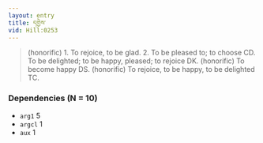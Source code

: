 ```yaml
---
layout: entry
title: དགྱེས་
vid: Hill:0253
---
```

> (honorific) 1. To rejoice, to be glad. 2. To be pleased to; to choose CD. To be delighted; to be happy, pleased; to rejoice DK. (honorific) To become happy DS. (honorific) To rejoice, to be happy, to be delighted TC.
### Dependencies (N = 10)
* `arg1` 5
* `argcl` 1
* `aux` 1
